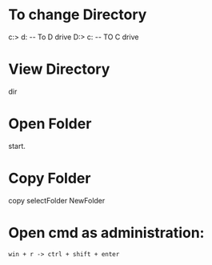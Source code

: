 # To change Directory
c:\> d:  -- To D drive
D:\> c: --  TO C drive

# View Directory
dir

# Open Folder
start.

# Copy Folder
copy selectFolder NewFolder

# Open cmd as administration:
```
win + r -> ctrl + shift + enter
```